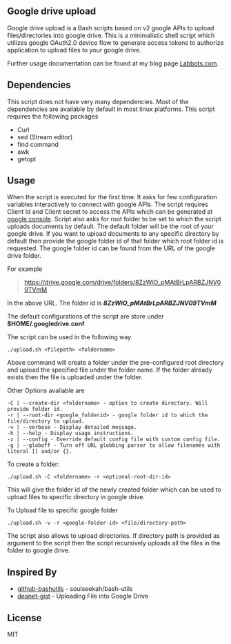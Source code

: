 **Google drive upload**
-------------------
Google drive upload is a Bash scripts based on v2 google APIs to upload files/directories into google drive. This is a minimalistic shell script which utilizes google OAuth2.0 device flow to generate access tokens to authorize application to upload files to your google drive.

Further usage documentation can be found at my blog page [Labbots.com](https://labbots.com/google-drive-upload-bash-script/ "Labbots.com").

**Dependencies**
----------------
This script does not have very many dependencies. Most of the dependencies are available by default in most linux platforms. This script requires the following packages

 - Curl
 - sed (Stream editor)
 - find command
 - awk
 - getopt

**Usage**
-----
When the script is executed for the first time. It asks for few configuration variables interactively to connect with google APIs. The script requires Client Id and Client secret to access the APIs which can be generated at [google console]. 
Script also asks for root folder to be set to which the script uploads documents by default. The default folder will be the root of your google drive. If you want to upload documents to any specific directory by default then provide the google folder id of that folder which root folder id is requested. The google folder id can be found from the URL of the google drive folder.

For example 
>https://drive.google.com/drive/folders/8ZzWiO_pMAtBrLpARBZJNV09TVmM 

In the above URL. The folder id is ***8ZzWiO_pMAtBrLpARBZJNV09TVmM***

The default configurations of the script are store under **$HOME/.googledrive.conf**

The script can be used in the following way

    ./upload.sh <filepath> <foldername>
Above command will create a folder under the pre-configured root directory and upload the specified file under the folder name. If the folder already exists then the file is uploaded under the folder.

Other Options available are

    -C | --create-dir <foldername> - option to create directory. Will provide folder id.
	-r | --root-dir <google_folderid> - google folder id to which the file/directory to upload.
	-v | --verbose - Display detailed message.
	-h | --help - Display usage instructions.
	-z | --config - Override default config file with custom config file.
	-g | --globoff - Turn off URL globbing parser to allow filenames with literal [] and/or {}.

To create a folder:

    ./upload.sh -C <foldername> -r <optional-root-dir-id> 
This will give the folder id of the newly created folder which can be used to upload files to specific directory in google drive.

To Upload file to specific google folder

    ./upload.sh -v -r <google-folder-id> <file/directory-path>

The script also allows to upload directories. If directory path is provided as argument to the script then the script recursively uploads all the files in the folder to google drive.


**Inspired By**
----
* [github-bashutils] - soulseekah/bash-utils
* [deanet-gist] - Uploading File into Google Drive

**License**
----
MIT


[github-bashutils]: <https://github.com/soulseekah/bash-utils>
[deanet-gist]:<https://gist.github.com/deanet/3427090>
[google console]:<https://console.developers.google.com>
